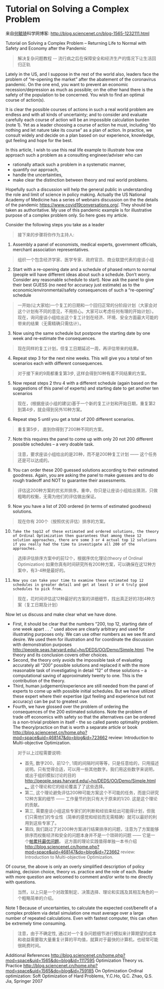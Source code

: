 <!---
markmeta_author: 望哥
markmeta_date: 2020-05-14
markmeta_title: Tutorial on Solving a Complex Problem
markmeta_categories: methodology
markmeta_tags: complex
-->

# Tutorial on Solving a Complex Problem

来自[何毓琦](http://blog.sciencenet.cn/home.php?mod=space&uid=1565)科学网博客: http://blog.sciencenet.cn/blog-1565-1232111.html


Tutorial on Solving a Complex Problem – Returning Life to Normal with Safety and Economy after the Pandemic

> 解决复杂问题教程 -- 流行病之后在保障安全和经济生产的情况下让生活回归正轨


Lately in the US, and I suppose in the rest of the world also, leaders face the problem of “re-opening the market” after the abatement of the coronavirus pandemic. On the one end, you want to prevent an economic recession/depression as much as possible; on the other hand there is the safety of the population to be concerned. You wish to find an optimal course of action(s).

It is clear the possible courses of actions in such a real world problem are endless and with all kinds of uncertainty; and to consider and evaluate carefully each course of action will be an impossible calculation burden (note 1). Yet as a leader choosing a course of action he must, including “do nothing and let nature take its course” as a plan of action. In practice, we consult widely and decide on a plan based on our experience, knowledge, gut feeling and hope for the best. 

In this article, I wish to use this real life example to illustrate how one approach such a problem as a consulting engineer/adviser who can

- rationally attack such a problem in a systematic manner,
- quantify our approach,
- handle the uncertainties,
- make clear the distinction between theory and real world problems.

Hopefully such a discussion will help the general public in understanding the role and limit of science in policy making. Actually the US National Academy of Medicine has a series of webnairs discussion on the the details of the pandemic https://www.covid19conversations.org/. They should be taken as authoritative. My use of this pandemic example is for illustrative purpose of a complex problem only.   So here goes my article.

Consider the following steps you take as a leader
> 接下来的步骤将你作为主持人: 

1. Assembly a panel of economists, medical experts, government officials, merchant association representatives.
> 组织一个包含经济学家、医学专家、政府官员、商业联盟代表的座谈小组

2. Start with a re-opening date and a schedule of phased return to normal (people will have different ideas about such a schedule. Don’t worry. Consider any reasonable schedule to start). Now ask the panel to give their best GUESS (no need for accuracy just estimate) as to the economic/environmental/safety consequences of such a “re-opening” schedule
> 一开始(让大家给)一个复工的日期和一个回归正常的分阶段计划（大家会对这个计划有不同的意见，不用担心。大家可以考虑任何有理的开始计划）。
现在，询问座谈小组给出这个复工计划在经济、环境、安全方面最大可能的带来的结果（无需精确只需估计）。

3. Now using the same schedule but postpone the starting date by one week and re-estimate the consequences.
> 现在同样的复工计划，但复工日期延迟一周，再评估带来的结果。

4. Repeat step 3 for the next nine weeks. This will give you a total of ten scenarios each with different consequences.
> 对于接下来的9周都重复第3步, 这样会得到10种有着不同结果的方案。

5. Now repeat steps 2 thru 4  with a different schedule (again based on the suggestions of this panel of experts) and starting date to get another ten scenarios
> 现在，(根据座谈小组的建议)基于一个新的复工计划和开始日期，重复第2到第4步，就会得到另外10种方案。

6. Repeat step 5 until you get a total of 200 different scenarios.
> 重复第5步， 直到你得到了200种不同的方案。

7. Note this requires the panel to come up with only 20 not 200 different possible schedules – a very doable task.
> 注意，要求座谈小组给出的是20种，而不是200种复工计划 —— 这个任务还是可以达成的。

8. You can order these 200 guessed solutions according to their estimated goodness. Again, you are asking the panel to make guesses and to do rough tradeoff and NOT to guarantee their assessments.
> 评估这200种方案的优劣并排序。重申，你只是让座谈小组给出猜测，只做粗略的权衡，无需为他们的评估做出保证。

9. Now you have a list of 200 ordered (in terms of estimated goodness) solutions.
> 现在你有 200个（按照优劣评估）排序的方案。

10.     Take the top12 of these estimated and ordered solutions, the theory of Ordinal Optimization then guarantees that among these 12 solution approaches, there are some 3 or 4 actual top 12 solutions if you really had the time to investigate all 200 of the approaches.
> 选择评估排序方案中的前12个，根据序优化理论(theory of Ordinal Optimization) 如果你真有时间研究所有200种方案，可以确保在这12种方案中，有3-4种是最好的。

11.     Now you can take your time to examine these estimated top 12 schedules in greater detail and get at least 3 or 4 truly good schedules to pick from.
> 现在，花时间评估这12种最好的方案的详细细节，找出真正好的3到4种方案（复工日期及计划）

Now let us discuss and make clear what we have done. 
- First, it should be clear that the numbers “200, top 12, starting date of one week apart . . .” used above are clearly arbitrary and used for illustrating purposes only. We can use other numbers as we see fit and desire. We used them for illustration and for coordinate the discussion with demonstration purposes http://people.seas.harvard.edu/~ho/DEDS/OO/Demo/Simple.html.  The theory and its conclusion covers other choices. 
- Second, the theory only avoids the impossible task of evaluating accurately all “200” possible solutions and replaced it with the more reasonable task of investigating in detail “12” of these solutions – a computational saving of approximately twenty to one. This is the contribution of the theory. 
- Third, human judgement/experience are still needed from the panel of experts to come up with possible initial schedules.  But we have utilized these expert where their expertise (gut feeling and experience but not accuracy) can be put to greatest use. 
- Fourth, we have glossed over the problem of ordering the consequences of the 200 estimated solutions. Note the problem of trade off economics with safety so that the alternatives can be ordered is a non-trivial problem in itself  - the so called pareto optimality problem. The theory/practice on that is worth a separate article or book http://blog.sciencenet.cn/home.php?mod=space&uid=468147&do=blog&id=723662 review: Introduction to Multi-objective Optimization.

> 对于以上过程需要说明:
> - 首先, 数字200，前12个, 1周的间隔时间等等，只是任意给的，只用描述说明。只有觉得合适，可以用一些其他数字。我们用这些数字来说明，或出于组织模拟讨论的目的 http://people.seas.harvard.edu/~ho/DEDS/OO/Demo/Simple.html。 这个理论和它的结论覆盖了了这些选择。
> - 第二, 这个理论避免评估200种可能方案这个不可能的任务，而是只研究12种方案的细节 —— 工作量节约到只有大于原来的1/20. 这是这个理论的贡献。
> - 第三, 需要座谈小组这些专家们的判断和经验来给出可能得计划，但我们只需他们的专业性（简单的感觉和经验而无需精确）就可以最好的利用到这些专家了。
> - 第四, 我们跳过了对200种方案进行结果排序的问题，注意为了方案能够排序而权衡经济和安全的问题本身并不是一个琐碎的问题 —— 它是一个[帕累托最优问题](https://zh.wikipedia.org/zh/帕累托最优)。 这方面的理论实践值得单独一本书介绍 http://blog.sciencenet.cn/home.php?mod=space&uid=468147&do=blog&id=723662 review: Introduction to Multi-objective Optimization.
 

Of course, the above is only an overly simplified description of policy making, decision choice, theory vs. practice and the role of each. Reader with more question are welcomed to comment and/or write to me directly with questions. 
> 当然，以上只是一个对政策制定、决策选择、理论和实践及其相互角色的一个粗略简单的介绍。



Note 1 Because of uncertainties, to calculate the expected cost/benefit of a complex problem via detail simulation one must average over a large number of repeated calculations. Even with fastest computer, this can often be extremely time consuming.
> 注意，由于不确定性, 通过对一个复杂问题细节进行模拟来计算期望的成本和收益需要取大量重复计算的平均值，就算对于最快的计算机，也经常可能很耗费时间。


Additional References http://blog.sciencenet.cn/home.php?mod=space&uid=1565&do=blog&id=1117595 Optimization Theory vs. Practice
http://blog.sciencenet.cn/home.php?mod=space&uid=1565&do=blog&id=759185 On Optimization
Ordinal optimization: Soft Optimization of Hard Problems, Y.C.Ho, Q.C. Zhao, Q.S. Jia, Springer 2007